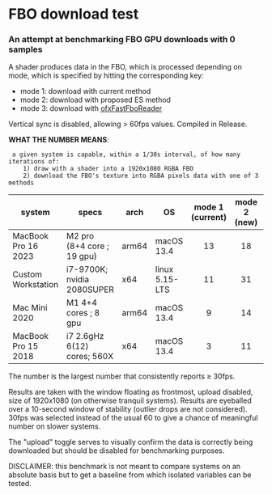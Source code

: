 # FBO download test

### An attempt at benchmarking FBO GPU downloads with 0 samples

A shader produces data in the FBO, which is processed depending on mode, which is specified by hitting the corresponding key:

 - mode 1: download with current method
 - mode 2: download with proposed ES method
 - mode 3: download with [ofxFastFboReader](https://github.com/satoruhiga/ofxFastFboReader)
 
Vertical sync is disabled, allowing > 60fps values. Compiled in Release.

 
**WHAT THE NUMBER MEANS**:

     a given system is capable, within a 1/30s interval, of how many iterations of:
        1) draw with a shader into a 1920x1080 RGBA FBO
        2) download the FBO's texture into RGBA pixels data with one of 3 methods
    

| system | specs | arch | OS |mode 1 (current) | mode 2 (new) | mode 3 (ofxFast) |
| - | - | - | - | :-: | :-: | :-: |
| MacBook Pro 16 2023 | M2 pro (8+4 core ; 19 gpu)   | arm64 | macOS 13.4 | 13 | 18 | 104 | AB:20230915 |
| Custom Workstation | i7-9700K; nvidia 2080SUPER    | x64    | linux 5.15-LTS |  11 | 31 |  35 | AB:20230914 |
| Mac Mini 2020 | M1 4+4 cores ; 8 gpu         | arm64 | macOS 13.4 |   9 | 14 |  41 | AB:20230913 |
| MacBook Pro 15 2018 | i7 2.6gHz 6(12) cores; 560X  | x64    | macOS 13.4 |   3 | 11 |  22 | AB:20230913 |

The number is the largest number that consistently reports ≥ 30fps. 

Results are taken with the window floating as frontmost, upload disabled, size of 1920x1080 (on otherwise tranquil systems). Results are eyeballed over a 10-second window of stability (outlier drops are not considered). 30fps was selected instead of the usual 60 to give a chance of meaningful number on slower systems.

The "upload" toggle serves to visually confirm the data is correctly being downloaded but should be disabled for benchmarking purposes.

DISCLAIMER: this benchmark is not meant to compare systems on an absolute basis but to get a baseline from which isolated variables can be tested. 
